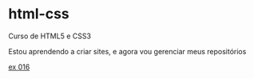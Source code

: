 # html-css
 Curso de HTML5 e CSS3

Estou aprendendo a criar sites, e agora vou gerenciar meus repositórios

<a href="https://arturluizf.github.io/html-css/exercicios/ex016/cor01.html"> ex 016 </a>